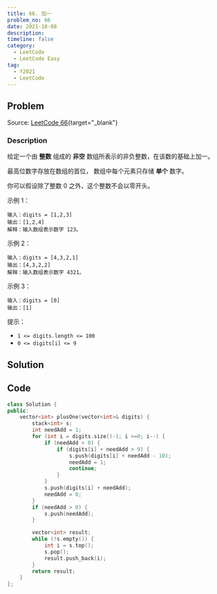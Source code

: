```yaml
---
title: 66. 加一
problem_no: 66
date: 2021-10-08
description: 
timeline: false
category:
  - LeetCode
  - LeetCode Easy
tag:
  - Y2021
  - LeetCode
---
```


<!-- Description. -->

<!-- more -->

## Problem

Source: [LeetCode 66](https://leetcode-cn.com/problems/plus-one/){target="_blank"}

### Description

给定一个由 **整数** 组成的 **非空** 数组所表示的非负整数，在该数的基础上加一。

最高位数字存放在数组的首位， 数组中每个元素只存储 **单个** 数字。

你可以假设除了整数 0 之外，这个整数不会以零开头。

示例 1：

```text
输入：digits = [1,2,3]
输出：[1,2,4]
解释：输入数组表示数字 123。
```

示例 2：

```text
输入：digits = [4,3,2,1]
输出：[4,3,2,2]
解释：输入数组表示数字 4321。
```

示例 3：

```text
输入：digits = [0]
输出：[1]
```

提示：

- `1 <= digits.length <= 100`
- `0 <= digits[i] <= 9`

## Solution

## Code

```cpp
class Solution {
public:
    vector<int> plusOne(vector<int>& digits) {
        stack<int> s;
        int needAdd = 1;
        for (int i = digits.size()-1; i >=0; i--) {
            if (needAdd > 0) {
                if (digits[i] + needAdd > 9) {
                    s.push(digits[i] + needAdd - 10);
                    needAdd = 1;
                    continue;
                }
            }
            s.push(digits[i] + needAdd);
            needAdd = 0;
        }
        if (needAdd > 0) {
            s.push(needAdd);
        }

        vector<int> result;
        while (!s.empty()) {
            int i = s.top();
            s.pop();
            result.push_back(i);
        }
        return result;
    }
};
```
